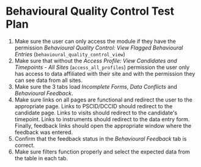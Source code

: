 # Behavioural Quality Control Test Plan

1. Make sure the user can only access the module if they have the permission 
_Behavioural Quality Control: View Flagged Behavioural Entries_ (`behavioural_quality_control_view`)
2. Make sure that without the _Access Profile: View Candidates and
Timepoints - All Sites_ (`access_all_profiles`) permission the user only has 
access to data affiliated with their site and with the permission they can see data 
from all sites.
3. Make sure the 3 tabs load _Incomplete Forms_, _Data Conflicts_ and _Behavioural Feedback_.
4. Make sure links on all pages are functional and redirect the user to the appropriate page. 
Links to PSCID/DCCID should redirect to the candidate page. Links to visits  should redirect to the 
candidate's timepoint. Links to instruments should redirect to the data entry form. Finally, feedback links 
should open the appropriate window where the feedback was entered.
5. Confirm that the feedback status in the _Behavioural Feedback_ tab is correct.
6. Make sure filters function properly and select the expected data from the table in each tab.
